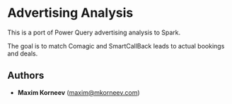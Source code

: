 # Advertising Analysis

This is a port of Power Query advertising analysis to Spark.

The goal is to match Comagic and SmartCallBack leads to actual bookings and deals.

## Authors

* **Maxim Korneev** (maxim@mkorneev.com)

